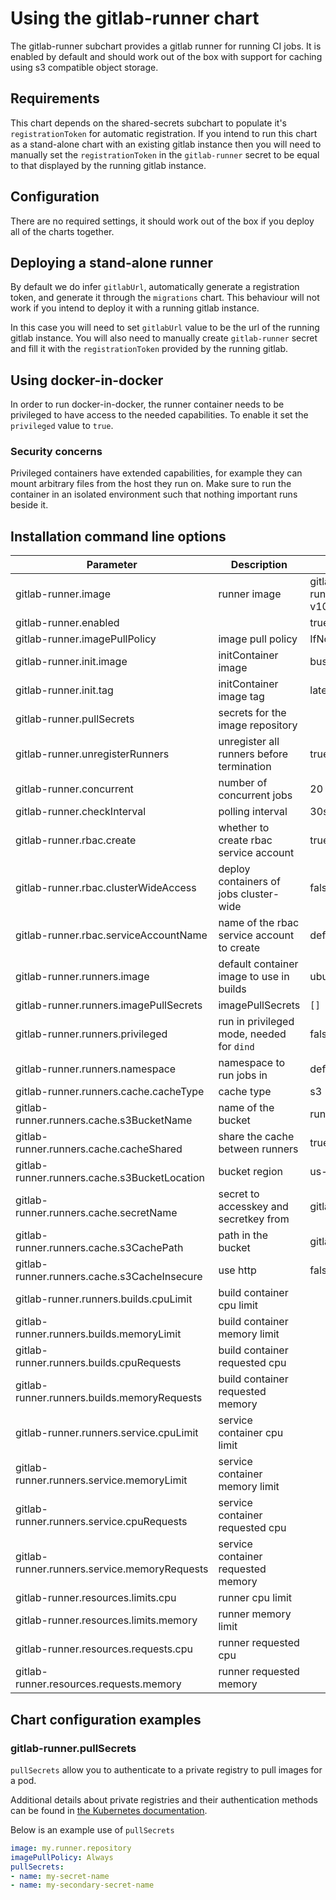 # Using the gitlab-runner chart

The gitlab-runner subchart provides a gitlab runner for running CI jobs. It is enabled by default and should work out of the box with support for caching using s3 compatible object storage.

## Requirements

This chart depends on the shared-secrets subchart to populate it's `registrationToken` for automatic registration. If you intend to run this chart as a stand-alone chart with an existing gitlab instance then you will need to manually set the `registrationToken` in the `gitlab-runner` secret to be equal to that displayed by the running gitlab instance.

## Configuration

There are no required settings, it should work out of the box if you deploy all of the charts together.

## Deploying a stand-alone runner

By default we do infer `gitlabUrl`, automatically generate a registration token, and generate it through the `migrations` chart. This behaviour will not work if you intend to deploy it with a running gitlab instance.

In this case you will need to set `gitlabUrl` value to be the url of the running gitlab instance. You will also need to manually create `gitlab-runner` secret and fill it with the `registrationToken` provided by the running gitlab.

## Using docker-in-docker

In order to run docker-in-docker, the runner container needs to be privileged to have access to the needed capabilities. To enable it set the `privileged` value to `true`.

### Security concerns

Privileged containers have extended capabilities, for example they can mount arbitrary files from the host they run on. Make sure to run the container in an isolated environment such that nothing important runs beside it.

## Installation command line options

| Parameter                                    | Description                                | Default                             |
| ---                                          | ---                                        | ---                                 |
| gitlab-runner.image                          | runner image                               | gitlab/gitlab-runner:alpine-v10.5.0 |
| gitlab-runner.enabled                        |                                            | true                                |
| gitlab-runner.imagePullPolicy                | image pull policy                          | IfNotPresent                        |
| gitlab-runner.init.image                     | initContainer image                        | busybox                             |
| gitlab-runner.init.tag                       | initContainer image tag                    | latest                              |
| gitlab-runner.pullSecrets                    | secrets for the image repository           |                                     |
| gitlab-runner.unregisterRunners              | unregister all runners before termination  | true                                |
| gitlab-runner.concurrent                     | number of concurrent jobs                  | 20                                  |
| gitlab-runner.checkInterval                  | polling interval                           | 30s                                 |
| gitlab-runner.rbac.create                    | whether to create rbac service account     | true                                |
| gitlab-runner.rbac.clusterWideAccess         | deploy containers of jobs cluster-wide     | false                               |
| gitlab-runner.rbac.serviceAccountName        | name of the rbac service account to create | default                             |
| gitlab-runner.runners.image                  | default container image to use in builds   | ubuntu:16.04                        |
| gitlab-runner.runners.imagePullSecrets       | imagePullSecrets                           | `[]`                                |
| gitlab-runner.runners.privileged             | run in privileged mode, needed for `dind`  | false                               |
| gitlab-runner.runners.namespace              | namespace to run jobs in                   | default                             |
| gitlab-runner.runners.cache.cacheType        | cache type                                 | s3                                  |
| gitlab-runner.runners.cache.s3BucketName     | name of the bucket                         | runner-cache                        |
| gitlab-runner.runners.cache.cacheShared      | share the cache between runners            | true                                |
| gitlab-runner.runners.cache.s3BucketLocation | bucket region                              | us-east-1                           |
| gitlab-runner.runners.cache.secretName       | secret to accesskey and secretkey from     | gitlab-minio                        |
| gitlab-runner.runners.cache.s3CachePath      | path in the bucket                         | gitlab-runner                       |
| gitlab-runner.runners.cache.s3CacheInsecure  | use http                                   | false                               |
| gitlab-runner.runners.builds.cpuLimit        | build container cpu limit                  |                                     |
| gitlab-runner.runners.builds.memoryLimit     | build container memory limit               |                                     |
| gitlab-runner.runners.builds.cpuRequests     | build container requested cpu              |                                     |
| gitlab-runner.runners.builds.memoryRequests  | build container requested memory           |                                     |
| gitlab-runner.runners.service.cpuLimit       | service container cpu limit                |                                     |
| gitlab-runner.runners.service.memoryLimit    | service container memory limit             |                                     |
| gitlab-runner.runners.service.cpuRequests    | service container requested cpu            |                                     |
| gitlab-runner.runners.service.memoryRequests | service container requested memory         |                                     |
| gitlab-runner.resources.limits.cpu           | runner cpu limit                           |                                     |
| gitlab-runner.resources.limits.memory        | runner memory limit                        |                                     |
| gitlab-runner.resources.requests.cpu         | runner requested cpu                       |                                     |
| gitlab-runner.resources.requests.memory      | runner requested memory                    |                                     |

## Chart configuration examples
### gitlab-runner.pullSecrets

`pullSecrets` allow you to authenticate to a private registry to pull images for a pod.

Additional details about private registries and their authentication methods can be found in [the Kubernetes documentation](https://kubernetes.io/docs/concepts/containers/images/#specifying-imagepullsecrets-on-a-pod).

Below is an example use of `pullSecrets`

```YAML
image: my.runner.repository
imagePullPolicy: Always
pullSecrets:
- name: my-secret-name
- name: my-secondary-secret-name
```
